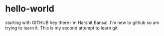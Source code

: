 # hello-world
starting with GITHUB
hey there i'm Harshit Bansal. I'm new to github so am trying to learn it.
This is my second attempt to learn git
